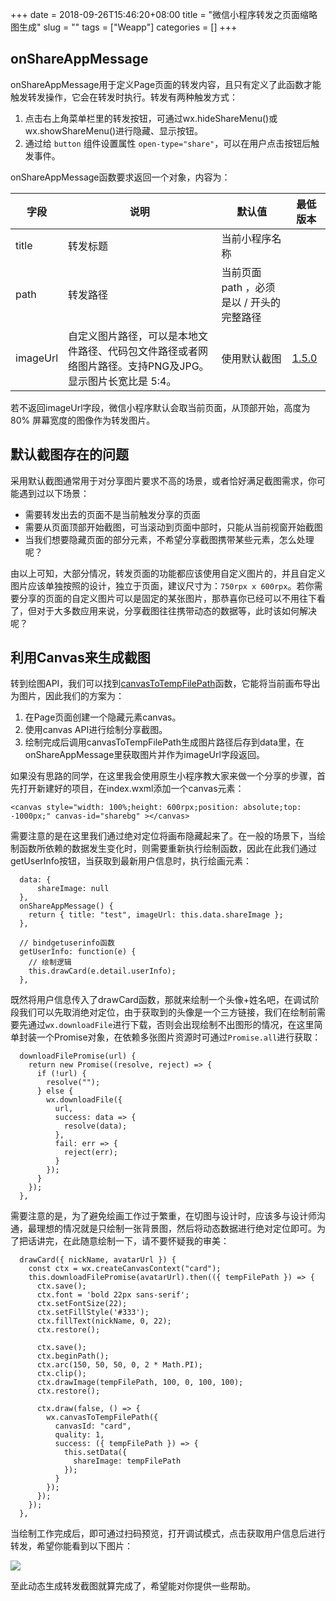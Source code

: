 +++
date = 2018-09-26T15:46:20+08:00
title = "微信小程序转发之页面缩略图生成"
slug = "" 
tags = ["Weapp"]
categories = []
+++

## onShareAppMessage

onShareAppMessage用于定义Page页面的转发内容，且只有定义了此函数才能触发转发操作，它会在转发时执行。转发有两种触发方式：

1. 点击右上角菜单栏里的转发按钮，可通过wx.hideShareMenu()或wx.showShareMenu()进行隐藏、显示按钮。
2. 通过给 `button` 组件设置属性 `open-type="share"`，可以在用户点击按钮后触发事件。

onShareAppMessage函数要求返回一个对象，内容为：

| 字段     | 说明                                                         | 默认值                                    | 最低版本                                                     |
| -------- | ------------------------------------------------------------ | ----------------------------------------- | ------------------------------------------------------------ |
| title    | 转发标题                                                     | 当前小程序名称                            |                                                              |
| path     | 转发路径                                                     | 当前页面 path ，必须是以 / 开头的完整路径 |                                                              |
| imageUrl | 自定义图片路径，可以是本地文件路径、代码包文件路径或者网络图片路径。支持PNG及JPG。显示图片长宽比是 5:4。 | 使用默认截图                              | [1.5.0](https://developers.weixin.qq.com/miniprogram/dev/framework/compatibility.html) |

若不返回imageUrl字段，微信小程序默认会取当前页面，从顶部开始，高度为 80% 屏幕宽度的图像作为转发图片。

## 默认截图存在的问题

采用默认截图通常用于对分享图片要求不高的场景，或者恰好满足截图需求，你可能遇到过以下场景：

- 需要转发出去的页面不是当前触发分享的页面
- 需要从页面顶部开始截图，可当滚动到页面中部时，只能从当前视窗开始截图
- 当我们想要隐藏页面的部分元素，不希望分享截图携带某些元素，怎么处理呢？

由以上可知，大部分情况，转发页面的功能都应该使用自定义图片的，并且自定义图片应该单独按照的设计，独立于页面，建议尺寸为：`750rpx x 600rpx`。若你需要分享的页面的自定义图片可以是固定的某张图片，那恭喜你已经可以不用往下看了，但对于大多数应用来说，分享截图往往携带动态的数据等，此时该如何解决呢？

## 利用Canvas来生成截图

转到绘图API，我们可以找到[canvasToTempFilePath](https://developers.weixin.qq.com/miniprogram/dev/api/canvas/temp-file.html)函数，它能将当前画布导出为图片，因此我们的方案为：

1. 在Page页面创建一个隐藏元素canvas。
2. 使用canvas API进行绘制分享截图。
3. 绘制完成后调用canvasToTempFilePath生成图片路径后存到data里，在onShareAppMessage里获取图片并作为imageUrl字段返回。

如果没有思路的同学，在这里我会使用原生小程序教大家来做一个分享的步骤，首先打开新建好的项目，在index.wxml添加一个canvas元素：

```
<canvas style="width: 100%;height: 600rpx;position: absolute;top: -1000px;" canvas-id="sharebg" ></canvas> 
```

需要注意的是在这里我们通过绝对定位将画布隐藏起来了。在一般的场景下，当绘制函数所依赖的数据发生变化时，则需要重新执行绘制函数，因此在此我们通过getUserInfo按钮，当获取到最新用户信息时，执行绘画元素：

```
  data: {
      shareImage: null
  },
  onShareAppMessage() {
    return { title: "test", imageUrl: this.data.shareImage };
  },
  
  // bindgetuserinfo函数
  getUserInfo: function(e) {
    // 绘制逻辑
    this.drawCard(e.detail.userInfo);
  },
```

既然将用户信息传入了drawCard函数，那就来绘制一个头像+姓名吧，在调试阶段我们可以先取消绝对定位，由于获取到的头像是一个三方链接，我们在绘制前需要先通过`wx.downloadFile`进行下载，否则会出现绘制不出图形的情况，在这里简单封装一个Promise对象，在依赖多张图片资源时可通过`Promise.all`进行获取：

```
  downloadFilePromise(url) {
    return new Promise((resolve, reject) => {
      if (!url) {
        resolve("");
      } else {
        wx.downloadFile({
          url,
          success: data => {
            resolve(data);
          },
          fail: err => {
            reject(err);
          }
        });
      }
    });
  },
```

需要注意的是，为了避免绘画工作过于繁重，在切图与设计时，应该多与设计师沟通，最理想的情况就是只绘制一张背景图，然后将动态数据进行绝对定位即可。为了把话讲完，在此随意绘制一下，请不要怀疑我的审美：

```
  drawCard({ nickName, avatarUrl }) {
    const ctx = wx.createCanvasContext("card");
    this.downloadFilePromise(avatarUrl).then(({ tempFilePath }) => {
      ctx.save();
      ctx.font = 'bold 22px sans-serif';
      ctx.setFontSize(22);
      ctx.setFillStyle('#333');
      ctx.fillText(nickName, 0, 22);
      ctx.restore();

      ctx.save();
      ctx.beginPath();
      ctx.arc(150, 50, 50, 0, 2 * Math.PI);
      ctx.clip();
      ctx.drawImage(tempFilePath, 100, 0, 100, 100);
      ctx.restore();

      ctx.draw(false, () => {
        wx.canvasToTempFilePath({
          canvasId: "card",
          quality: 1,
          success: ({ tempFilePath }) => {
            this.setData({
              shareImage: tempFilePath
            });
          }
        });
      });
    });
  },
```

当绘制工作完成后，即可通过扫码预览，打开调试模式，点击获取用户信息后进行转发，希望你能看到以下图片：

![](http://qn.vv13.cn/18-9-26/29117968.jpg)

至此动态生成转发截图就算完成了，希望能对你提供一些帮助。
